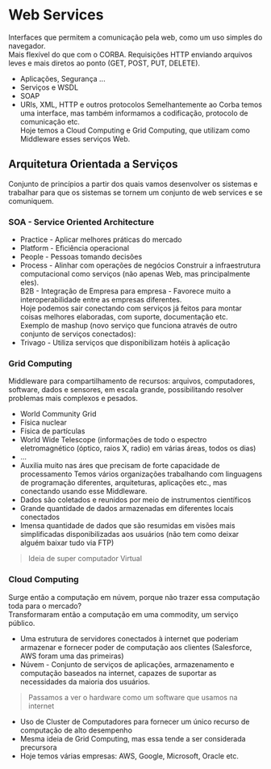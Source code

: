# Web Services
Interfaces que permitem a comunicação pela web, como um uso simples do navegador.  
Mais flexível do que com o CORBA. Requisições HTTP enviando arquivos leves e mais diretos ao ponto (GET, POST, PUT, DELETE).
* Aplicações, Segurança ...
* Serviços e WSDL
* SOAP
* URIs, XML, HTTP e outros protocolos
Semelhantemente ao Corba temos uma interface, mas também informamos a codificação, protocolo de comunicação etc.  
Hoje temos a Cloud Computing e Grid Computing, que utilizam como Middleware esses serviços Web.  

## Arquitetura Orientada a Serviços
Conjunto de princípios a partir dos quais vamos desenvolver os sistemas e trabalhar para que os sistemas se tornem um conjunto de web services e se comuniquem.  

### SOA - Service Oriented Architecture
* Practice - Aplicar melhores práticas do mercado
* Platform - Eficiência operacional
* People - Pessoas tomando decisões
* Process - Alinhar com operações de negócios
Construir a infraestrutura computacional como serviços (não apenas Web, mas principalmente eles).  
B2B - Integração de Empresa para empresa - Favorece muito a interoperabilidade entre as empresas diferentes.  
Hoje podemos sair conectando com serviços já feitos para montar coisas melhores elaboradas, com suporte, documentação etc.  
Exemplo de mashup (novo serviço que funciona através de outro conjunto de serviços conectados):
* Trivago - Utiliza serviços que disponibilizam hotéis à aplicação

### Grid Computing
Middleware para compartilhamento de recursos: arquivos, computadores, software, dados e sensores, em escala grande, possibilitando resolver problemas mais complexos e pesados.
* World Community Grid
* Física nuclear
* Física de partículas
* World Wide Telescope (informações de todo o espectro eletromagnético (óptico, raios X, radio) em várias áreas, todos os dias)
* ...
* Auxilia muito nas áres que precisam de forte capacidade de processamento
Temos vários organizações trabalhando com linguagens de programação diferentes, arquiteturas, aplicações etc., mas conectando usando esse Middleware.
* Dados são coletados e reunidos por meio de instrumentos científicos
* Grande quantidade de dados armazenadas em diferentes locais conectados
* Imensa quantidade de dados que são resumidas em visões mais simplificadas disponibilizadas aos usuários (não tem como deixar alguém baixar tudo via FTP)
> Ideia de super computador Virtual  

### Cloud Computing
Surge então a computação em núvem, porque não trazer essa computação toda para o mercado?  
Transformaram então a computação em uma commodity, um serviço público.  
* Uma estrutura de servidores conectados à internet que poderiam armazenar e fornecer poder de computação aos clientes (Salesforce, AWS foram uma das primeiras)
* Núvem - Conjunto de serviços de aplicações, armazenamento e computação baseados na internet, capazes de suportar as necessidades da maioria dos usuários.
> Passamos a ver o hardware como um software que usamos na internet  
* Uso de Cluster de Computadores para fornecer um único recurso de computação de alto desempenho
* Mesma ideia de Grid Computing, mas essa tende a ser considerada precursora
* Hoje temos várias empresas: AWS, Google, Microsoft, Oracle etc.
